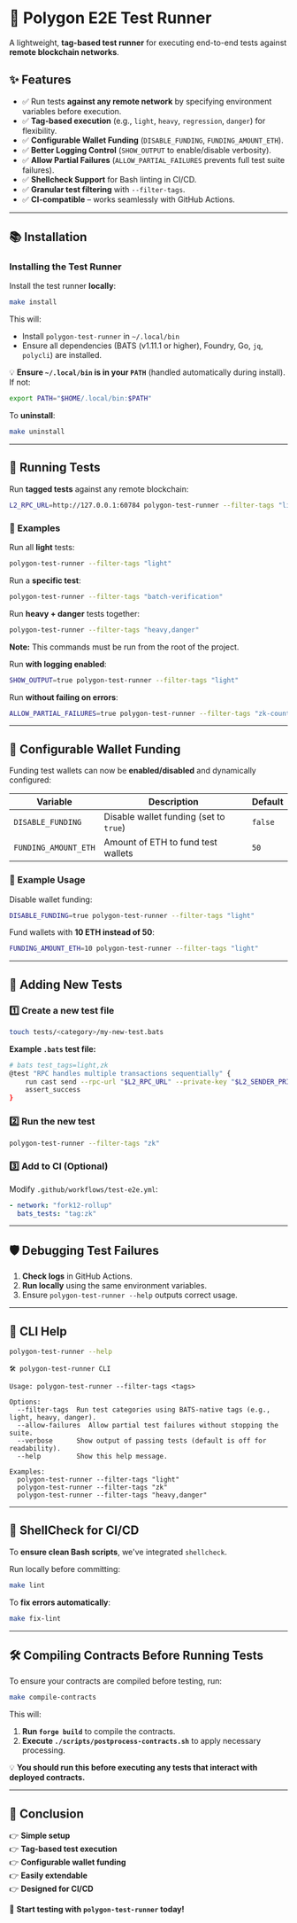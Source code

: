 # 🚀 Polygon E2E Test Runner

A lightweight, **tag-based test runner** for executing end-to-end tests against **remote blockchain networks**.

## ✨ Features

- ✅ Run tests **against any remote network** by specifying environment variables before execution.
- ✅ **Tag-based execution** (e.g., `light`, `heavy`, `regression`, `danger`) for flexibility.
- ✅ **Configurable Wallet Funding** (`DISABLE_FUNDING`, `FUNDING_AMOUNT_ETH`).
- ✅ **Better Logging Control** (`SHOW_OUTPUT` to enable/disable verbosity).
- ✅ **Allow Partial Failures** (`ALLOW_PARTIAL_FAILURES` prevents full test suite failures).
- ✅ **Shellcheck Support** for Bash linting in CI/CD.
- ✅ **Granular test filtering** with `--filter-tags`.
- ✅ **CI-compatible** – works seamlessly with GitHub Actions.

---

## 📚 Installation

### Installing the Test Runner

Install the test runner **locally**:

```sh
make install
```

This will:

- Install `polygon-test-runner` in `~/.local/bin`
- Ensure all dependencies (BATS (v1.11.1 or higher), Foundry, Go, `jq`, `polycli`) are installed.

💡 **Ensure `~/.local/bin` is in your `PATH`** (handled automatically during install). If not:

```sh
export PATH="$HOME/.local/bin:$PATH"
```

To **uninstall**:

```sh
make uninstall
```

---

## 🚀 Running Tests

Run **tagged tests** against any remote blockchain:

```sh
L2_RPC_URL=http://127.0.0.1:60784 polygon-test-runner --filter-tags "light"
```

### 🔹 Examples

Run all **light** tests:

```sh
polygon-test-runner --filter-tags "light"
```

Run a **specific test**:

```sh
polygon-test-runner --filter-tags "batch-verification"
```

Run **heavy + danger** tests together:

```sh
polygon-test-runner --filter-tags "heavy,danger"
```
**Note:** This commands must be run from the root of the project.

Run **with logging enabled**:

```sh
SHOW_OUTPUT=true polygon-test-runner --filter-tags "light"
```

Run **without failing on errors**:

```sh
ALLOW_PARTIAL_FAILURES=true polygon-test-runner --filter-tags "zk-counters"
```

---

## 🔧 Configurable Wallet Funding

Funding test wallets can now be **enabled/disabled** and dynamically configured:

| **Variable**            | **Description**                            | **Default** |
|-------------------------|--------------------------------|------------|
| `DISABLE_FUNDING`       | Disable wallet funding (set to `true`)  | `false`    |
| `FUNDING_AMOUNT_ETH`    | Amount of ETH to fund test wallets     | `50`       |

### 🔹 Example Usage

Disable wallet funding:
```sh
DISABLE_FUNDING=true polygon-test-runner --filter-tags "light"
```

Fund wallets with **10 ETH instead of 50**:
```sh
FUNDING_AMOUNT_ETH=10 polygon-test-runner --filter-tags "light"
```

---

## 📝 Adding New Tests

### 1️⃣ Create a new test file

```sh
touch tests/<category>/my-new-test.bats
```

**Example `.bats` test file:**

```bash
# bats test_tags=light,zk
@test "RPC handles multiple transactions sequentially" {
    run cast send --rpc-url "$L2_RPC_URL" --private-key "$L2_SENDER_PRIVATE_KEY" --create 0x600160015B810190630000000456
    assert_success
}
```

### 2️⃣ Run the new test

```sh
polygon-test-runner --filter-tags "zk"
```

### 3️⃣ Add to CI (Optional)

Modify `.github/workflows/test-e2e.yml`:

```yaml
- network: "fork12-rollup"
  bats_tests: "tag:zk"
```

---

## 🛡️ Debugging Test Failures

1. **Check logs** in GitHub Actions.
2. **Run locally** using the same environment variables.
3. Ensure `polygon-test-runner --help` outputs correct usage.

---

## 📃 CLI Help

```sh
polygon-test-runner --help
```

```
🛠️ polygon-test-runner CLI

Usage: polygon-test-runner --filter-tags <tags>

Options:
  --filter-tags  Run test categories using BATS-native tags (e.g., light, heavy, danger).
  --allow-failures  Allow partial test failures without stopping the suite.
  --verbose      Show output of passing tests (default is off for readability).
  --help         Show this help message.

Examples:
  polygon-test-runner --filter-tags "light"
  polygon-test-runner --filter-tags "zk"
  polygon-test-runner --filter-tags "heavy,danger"
```

---

## 💪 ShellCheck for CI/CD

To **ensure clean Bash scripts**, we've integrated `shellcheck`.

Run locally before committing:

```sh
make lint
```

To **fix errors automatically**:

```sh
make fix-lint
```

---

## 🛠️ Compiling Contracts Before Running Tests

To ensure your contracts are compiled before testing, run:

```sh
make compile-contracts
```

This will:

1. **Run `forge build`** to compile the contracts.
2. **Execute `./scripts/postprocess-contracts.sh`** to apply necessary processing.

💡 **You should run this before executing any tests that interact with deployed contracts.**

---

## 🌟 Conclusion

👉 **Simple setup**  
👉 **Tag-based test execution**  
👉 **Configurable wallet funding**  
👉 **Easily extendable**  
👉 **Designed for CI/CD**  

🚀 **Start testing with `polygon-test-runner` today!**
